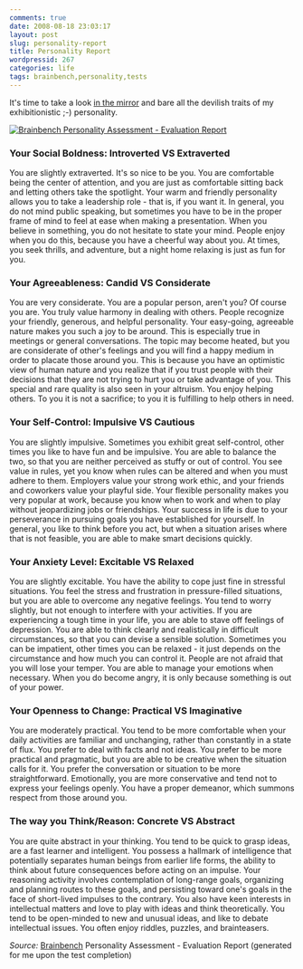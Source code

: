 ```yaml
---
comments: true
date: 2008-08-18 23:03:17
layout: post
slug: personality-report
title: Personality Report
wordpressid: 267
categories: life
tags: brainbench,personality,tests
---
```


It's time to take a look [in the mirror](http://www.brainbench.com) and bare all the devilish traits of my exhibitionistic ;-) personality.




[![Brainbench Personality Assessment - Evaluation Report](http://farm4.static.flickr.com/3044/2775346023_577a04b7a1_o.png)](http://www.flickr.com/photos/mloskot/2775346023/)






### Your Social Boldness: Introverted VS Extraverted




You are slightly extraverted. It's so nice to be you. You are comfortable being the center of attention, and you are just as comfortable sitting back and letting others take the spotlight. Your warm and friendly personality allows you to take a leadership role - that is, if you want it. In general, you do not mind public speaking, but sometimes you have to be in the proper frame of mind to feel at ease when making a presentation. When you believe in something, you do not hesitate to state your mind. People enjoy when you do this, because you have a cheerful way about you. At times, you seek thrills, and adventure, but a night home relaxing is just as fun for you.


 


### Your Agreeableness: Candid VS Considerate




You are very considerate. You are a popular person, aren't you? Of course you are. You truly value harmony in dealing with others. People recognize your friendly, generous, and helpful personality. Your easy-going, agreeable nature makes you such a joy to be around. This is especially true in meetings or general conversations. The topic may become heated, but you are considerate of other's feelings and you will find a happy medium in order to placate those around you. This is because you have an optimistic view of human nature and you realize that if you trust people with their decisions that they are not trying to hurt you or take advantage of you. This special and rare quality is also seen in your altruism. You enjoy helping others. To you it is not a sacrifice; to you it is fulfilling to help others in need.





### Your Self-Control: Impulsive VS Cautious





You are slightly impulsive. Sometimes you exhibit great self-control, other times you like to have fun and be impulsive. You are able to balance the two, so that you are neither perceived as stuffy or out of control. You see value in rules, yet you know when rules can be altered and when you must adhere to them. Employers value your strong work ethic, and your friends and coworkers value your playful side. Your flexible personality makes you very popular at work, because you know when to work and when to play without jeopardizing jobs or friendships. Your success in life is due to your perseverance in pursuing goals you have established for yourself. In general, you like to think before you act, but when a situation arises where that is not feasible, you are able to make smart decisions quickly.


 


### Your Anxiety Level: Excitable VS Relaxed





You are slightly excitable. You have the ability to cope just fine in stressful situations. You feel the stress and frustration in pressure-filled situations, but you are able to overcome any negative feelings. You tend to worry slightly, but not enough to interfere with your activities. If you are experiencing a tough time in your life, you are able to stave off feelings of depression. You are able to think clearly and realistically in difficult circumstances, so that you can devise a sensible solution. Sometimes you can be impatient, other times you can be relaxed - it just depends on the circumstance and how much you can control it. People are not afraid that you will lose your temper. You are able to manage your emotions when necessary. When you do become angry, it is only because something is out of your power.





### Your Openness to Change: Practical VS Imaginative





You are moderately practical. You tend to be more comfortable when your daily activities are familiar and unchanging, rather than constantly in a state of flux. You prefer to deal with facts and not ideas. You prefer to be more practical and pragmatic, but you are able to be creative when the situation calls for it. You prefer the conversation or situation to be more straightforward. Emotionally, you are more conservative and tend not to express your feelings openly. You have a proper demeanor, which summons respect from those around you.





### The way you Think/Reason: Concrete VS Abstract





You are quite abstract in your thinking. You tend to be quick to grasp ideas, are a fast learner and intelligent. You possess a hallmark of intelligence that potentially separates human beings from earlier life forms, the ability to think about future consequences before acting on an impulse. Your reasoning activity involves contemplation of long-range goals, organizing and planning routes to these goals, and persisting toward one's goals in the face of short-lived impulses to the contrary. You also have keen interests in intellectual matters and love to play with ideas and think theoretically. You tend to be open-minded to new and unusual ideas, and like to debate intellectual issues. You often enjoy riddles, puzzles, and brainteasers.





_Source:_ [Brainbench](http://www.brainbench.com/) Personality Assessment - Evaluation Report (generated for me upon the test completion)
